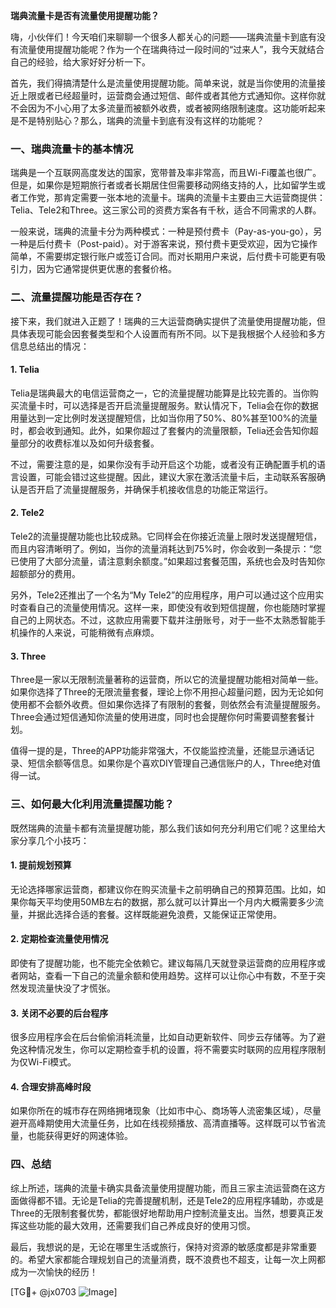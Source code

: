 **瑞典流量卡是否有流量使用提醒功能？**

嗨，小伙伴们！今天咱们来聊聊一个很多人都关心的问题——瑞典流量卡到底有没有流量使用提醒功能呢？作为一个在瑞典待过一段时间的“过来人”，我今天就结合自己的经验，给大家好好分析一下。

首先，我们得搞清楚什么是流量使用提醒功能。简单来说，就是当你使用的流量接近上限或者已经超量时，运营商会通过短信、邮件或者其他方式通知你。这样你就不会因为不小心用了太多流量而被额外收费，或者被网络限制速度。这功能听起来是不是特别贴心？那么，瑞典的流量卡到底有没有这样的功能呢？

### 一、瑞典流量卡的基本情况

瑞典是一个互联网高度发达的国家，宽带普及率非常高，而且Wi-Fi覆盖也很广。但是，如果你是短期旅行者或者长期居住但需要移动网络支持的人，比如留学生或者工作党，那肯定需要一张本地的流量卡。瑞典的流量卡主要由三大运营商提供：Telia、Tele2和Three。这三家公司的资费方案各有千秋，适合不同需求的人群。

一般来说，瑞典的流量卡分为两种模式：一种是预付费卡（Pay-as-you-go），另一种是后付费卡（Post-paid）。对于游客来说，预付费卡更受欢迎，因为它操作简单，不需要绑定银行账户或签订合同。而对长期用户来说，后付费卡可能更有吸引力，因为它通常提供更优惠的套餐价格。

### 二、流量提醒功能是否存在？

接下来，我们就进入正题了！瑞典的三大运营商确实提供了流量使用提醒功能，但具体表现可能会因套餐类型和个人设置而有所不同。以下是我根据个人经验和多方信息总结出的情况：

#### 1. **Telia**
Telia是瑞典最大的电信运营商之一，它的流量提醒功能算是比较完善的。当你购买流量卡时，可以选择是否开启流量提醒服务。默认情况下，Telia会在你的数据用量达到一定比例时发送提醒短信，比如当你用了50%、80%甚至100%的流量时，都会收到通知。此外，如果你超过了套餐内的流量限额，Telia还会告知你超量部分的收费标准以及如何升级套餐。

不过，需要注意的是，如果你没有手动开启这个功能，或者没有正确配置手机的语言设置，可能会错过这些提醒。因此，建议大家在激活流量卡后，主动联系客服确认是否开启了流量提醒服务，并确保手机接收信息的功能正常运行。

#### 2. **Tele2**
Tele2的流量提醒功能也比较成熟。它同样会在你接近流量上限时发送提醒短信，而且内容清晰明了。例如，当你的流量消耗达到75%时，你会收到一条提示：“您已使用了大部分流量，请注意剩余额度。”如果超过套餐范围，系统也会及时告知你超额部分的费用。

另外，Tele2还推出了一个名为“My Tele2”的应用程序，用户可以通过这个应用实时查看自己的流量使用情况。这样一来，即使没有收到短信提醒，你也能随时掌握自己的上网状态。不过，这款应用需要下载并注册账号，对于一些不太熟悉智能手机操作的人来说，可能稍微有点麻烦。

#### 3. **Three**
Three是一家以无限制流量著称的运营商，所以它的流量提醒功能相对简单一些。如果你选择了Three的无限流量套餐，理论上你不用担心超量问题，因为无论如何使用都不会额外收费。但如果你选择了有限制的套餐，则依然会有流量提醒服务。Three会通过短信通知你流量的使用进度，同时也会提醒你何时需要调整套餐计划。

值得一提的是，Three的APP功能非常强大，不仅能监控流量，还能显示通话记录、短信余额等信息。如果你是个喜欢DIY管理自己通信账户的人，Three绝对值得一试。

### 三、如何最大化利用流量提醒功能？

既然瑞典的流量卡都有流量提醒功能，那么我们该如何充分利用它们呢？这里给大家分享几个小技巧：

#### 1. **提前规划预算**
无论选择哪家运营商，都建议你在购买流量卡之前明确自己的预算范围。比如，如果你每天平均使用50MB左右的数据，那么就可以计算出一个月内大概需要多少流量，并据此选择合适的套餐。这样既能避免浪费，又能保证正常使用。

#### 2. **定期检查流量使用情况**
即使有了提醒功能，也不能完全依赖它。建议每隔几天就登录运营商的应用程序或者网站，查看一下自己的流量余额和使用趋势。这样可以让你心中有数，不至于突然发现流量快没了才慌张。

#### 3. **关闭不必要的后台程序**
很多应用程序会在后台偷偷消耗流量，比如自动更新软件、同步云存储等。为了避免这种情况发生，你可以定期检查手机的设置，将不需要实时联网的应用程序限制为仅Wi-Fi模式。

#### 4. **合理安排高峰时段**
如果你所在的城市存在网络拥堵现象（比如市中心、商场等人流密集区域），尽量避开高峰期使用大流量任务，比如在线视频播放、高清直播等。这样既可以节省流量，也能获得更好的网速体验。

### 四、总结

综上所述，瑞典的流量卡确实具备流量使用提醒功能，而且三家主流运营商在这方面做得都不错。无论是Telia的完善提醒机制，还是Tele2的应用程序辅助，亦或是Three的无限制套餐优势，都能很好地帮助用户控制流量支出。当然，想要真正发挥这些功能的最大效用，还需要我们自己养成良好的使用习惯。

最后，我想说的是，无论在哪里生活或旅行，保持对资源的敏感度都是非常重要的。希望大家都能合理规划自己的流量消费，既不浪费也不超支，让每一次上网都成为一次愉快的经历！

[TG💪+ @jx0703 ![Image](https://github.com/user-attachments/assets/dbca1d08-cadb-493c-b0ec-ad6f7a83f270)]